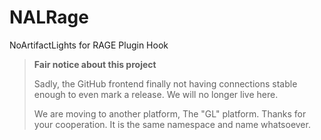 # NALRage

NoArtifactLights for RAGE Plugin Hook

> **Fair notice about this project**
> 
> Sadly, the GitHub frontend finally not having connections stable enough to even mark a release. We will no longer live here.
> 
> We are moving to another platform, The "GL" platform. Thanks for your cooperation. It is the same namespace and name whatsoever.

